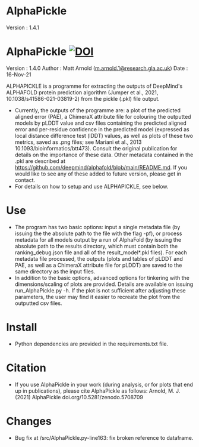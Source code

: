 # AlphaPickle
Version : 1.4.1
# AlphaPickle           [![DOI](https://zenodo.org/badge/429171188.svg)](https://zenodo.org/badge/latestdoi/429171188)
Version : 1.4.0
Author : Matt Arnold (m.arnold.1@research.gla.ac.uk)
Date : 16-Nov-21

ALPHAPICKLE is a programme for extracting the outputs of DeepMind's ALPHAFOLD protein prediction algorithm (Jumper et al., 2021, 10.1038/s41586-021-03819-2) from the pickle (.pkl) file output.
- Currently, the outputs of the programme are: a plot of the predicted aligned error (PAE), a ChimeraX attribute file for colouring the outputted models by pLDDT value and csv files containing the predicted aligned error and per-residue confidence in the predicted model (expressed as local distance difference test (lDDT) values, as well as plots of these two metrics, saved as .png files; see Mariani et al., 2013 10.1093/bioinformatics/btt473). Consult the original publication for details on the importance of these data. Other metadata contained in the .pkl are described at  https://github.com/deepmind/alphafold/blob/main/README.md. If you would like to see any of these added to future version, please get in contact.
- For details on how to setup and use ALPHAPICKLE, see below.

# Use

- The program has two basic options: input a single metadata file (by issuing the the absolute path to the file with the flag -pf), or process metadata for all models output by a run of AlphaFold (by issuing the absolute path to the results directory, which must contain both the ranking_debug.json file and all of the result_model*.pkl files). For each metadata file processed, the outputs (plots and tables of pLDDT and PAE, as well as a ChimeraX attribute file for pLDDT) are saved to the same directory as the input files.
- In addition to the basic options, advanced options for tinkering with the dimensions/scaling of plots are provided. Details are available on issuing run_AlphaPickle.py -h. If the plot is not sufficient after adjusting these parameters, the user may find it easier to recreate the plot from the outputted csv files. 

# Install

- Python dependencies are provided in the requirements.txt file. 

# Citation

- If you use AlphaPickle in your work (during analysis, or for plots that end up in publications), please cite AlphaPickle as follows: Arnold, M. J. (2021) AlphaPickle doi.org/10.5281/zenodo.5708709

# Changes
 - Bug fix at /src/AlphaPickle.py-line163: fix broken reference to dataframe.
